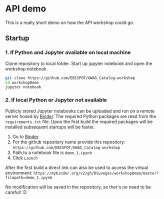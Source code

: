 # API demo

This is a really short demo on how the API workshop could go.

## Startup


### 1. If Python and Jupyter available on local machine

Clone repository to local folder. Start up jupyter notebook and open the workshop notebook.

```bash
git clone https://github.com/EBISPOT/GWAS_Catalog-workshop 
cd workshopDemo
jupyter notebook
```

### 2. If local Python or Jupyter not available

Publicly stored Jupyter notebooks can be uploaded and run on a remote server hosed by [Binder](https://mybinder.org/). The required Python packages are read from the `requirements.txt` file. Upon the first build the required packages will be installed subsequent startups will be faster. 

1. Go to [Binder](https://mybinder.org/)
2. For the github repository name provide this repository: `https://github.com/EBISPOT/GWAS_Catalog-workshop`
3. Path to a notebook file is `demo_1.ipynb`
4. Click `Launch`

After the first build a direct link can also be used to access the virtual environment: 
`https://mybinder.org/v2/gh/DSuveges/workshopDemo/master?filepath=demo_1.ipynb`

No modification will be saved in the repository, so ther's no need to be careful! :D 
